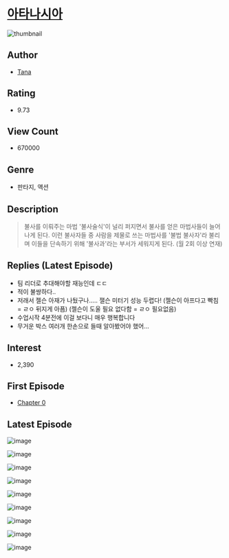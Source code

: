 # [아타나시아](https://comic.naver.com/bestChallenge/list?titleId=729969)
![thumbnail](https://image-comic.pstatic.net/user_contents_data/challenge_comic/2023/04/10/323399/upload_3906648609243214133_480x623.jpeg)

## Author
- [Tana](https://comic.naver.com/artistTitle?id=323399)

## Rating
- 9.73

## View Count
- 670000

## Genre
- 판타지, 액션

## Description
> 불사를 이뤄주는 마법 '불사술식'이 널리 퍼지면서 불사를 얻은 마법사들이 늘어나게 된다. 이런 불사자들 중 사람을 제물로 쓰는 마법사를 '불법 불사자'라 불리며 이들을 단속하기 위해 '불사과'라는 부서가 세워지게 된다. (월 2회 이상 연재)

## Replies (Latest Episode)
- 팀 리더로 추대해야할 재능인데 ㄷㄷ
- 적이 불쌍하다..
- 저래서 젤슨 아재가 나뒀구나..... 잴슨 미터기 성능 두렵다! (젤슨이 아프다고 빡침 = ㄹㅇ 뒤지게 아픔) (젤슨이 도울 필요 없다함 = ㄹㅇ 필요없음)
- 수업시작 4분전에 이걸 보다니 매우 행복합니다
- 무거운 박스 여러개 한손으로 들때 알아봤어야 했어...

## Interest
- 2,390

## First Episode
- [Chapter 0](https://comic.naver.com/bestChallenge/detail?titleId=729969&no=1)

## Latest Episode
![image](https://image-comic.pstatic.net/user_contents_data/challenge_comic/2023/05/25/323399/upload_3618698797434288432.jpeg)

![image](https://image-comic.pstatic.net/user_contents_data/challenge_comic/2023/05/25/323399/upload_3978196038495647797.jpeg)

![image](https://image-comic.pstatic.net/user_contents_data/challenge_comic/2023/05/25/323399/upload_7076622185684939313.jpeg)

![image](https://image-comic.pstatic.net/user_contents_data/challenge_comic/2023/05/25/323399/upload_7075209127851680101.jpeg)

![image](https://image-comic.pstatic.net/user_contents_data/challenge_comic/2023/05/25/323399/upload_3558237576541529137.jpeg)

![image](https://image-comic.pstatic.net/user_contents_data/challenge_comic/2023/05/25/323399/upload_3905292907798870069.jpeg)

![image](https://image-comic.pstatic.net/user_contents_data/challenge_comic/2023/05/25/323399/upload_7089850417826652729.jpeg)

![image](https://image-comic.pstatic.net/user_contents_data/challenge_comic/2023/05/25/323399/upload_4134979984898404402.jpeg)

![image](https://image-comic.pstatic.net/user_contents_data/challenge_comic/2023/05/25/323399/upload_3689627210226874420.jpeg)
